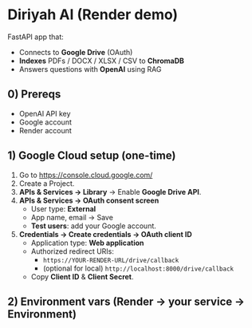 # Diriyah AI (Render demo)

FastAPI app that:
- Connects to **Google Drive** (OAuth)
- **Indexes** PDFs / DOCX / XLSX / CSV to **ChromaDB**
- Answers questions with **OpenAI** using RAG

## 0) Prereqs
- OpenAI API key
- Google account
- Render account

## 1) Google Cloud setup (one-time)
1. Go to https://console.cloud.google.com/
2. Create a Project.
3. **APIs & Services → Library** → Enable **Google Drive API**.
4. **APIs & Services → OAuth consent screen**
   - User type: **External**
   - App name, email → Save
   - **Test users**: add your Google account.
5. **Credentials → Create credentials → OAuth client ID**
   - Application type: **Web application**
   - Authorized redirect URIs:
     - `https://YOUR-RENDER-URL/drive/callback`
     - (optional for local) `http://localhost:8000/drive/callback`
   - Copy **Client ID** & **Client Secret**.

## 2) Environment vars (Render → your service → Environment)
